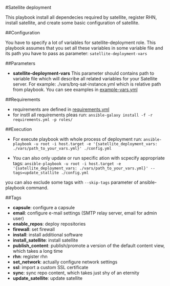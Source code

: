 #Satellite deployment

This playbook install all dependecies required by satellite, register RHN,
install satellite, and create some basic configuration of satellite.

##Configuration

You have to specify a lot of variables for satellite-deployment role.
This playbook assumes that you set all these variables in some variable file
and its path you have to pass as parameter: ``satellite-deployment-vars``

##Parameters

- **satellite-deployment-vars**
    This parameter should contains path to variable file which will describe
    all related variables for your Satellite server.
    For example: ./vars/brq-sat-instance.yml which is relative path from
    playbook.
    You can see examples in [example-vars.yml](./vars/example-vars.yml)


##Requirements

- requirements are defined in [requirements.yml](./requirements.yml)
- for instll all requirements pleas run:
``ansible-galaxy install -f -r requirements.yml -p roles/``

##Execution

- For execute playbook with whole process of deployment run:
  ``ansible-playbook -u root -i host.target -e
  '{satellite_deployment_vars: ./vars/path_to_your_vars.yml}' ./config.yml``

- You can also only update or run specific ation with scpecify appropriate
  tags:
``ansible-playbook -u root -i host.target -e
  '{satellite_deployment_vars: ./vars/path_to_your_vars.yml}'
  --tags=update_stallite ./config.yml``

you can also exclude some tags with ``--skip-tags`` parameter of
ansible-playbook command.

##Tags

- **capsule**: configure a capsule
- **email**: configure e-mail settings (SMTP relay server, email for admin user)
- **enable_repos**: deploy repositories
- **firewall**: set firewall
- **install**: install additional software  
- **install_satellite**: install satellite
- **publish_content**: publish/promote a version of the default content view, which takes a long time
- **rhn**: register rhn
- **set_network**: actually configure network settings
- **ssl**: import a custom SSL certificate
- **sync**: sync repo content, which takes just shy of an eternity
- **update_satellite**: update satellite
